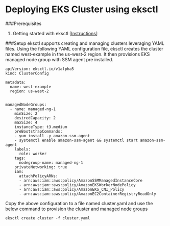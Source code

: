 # Deploying EKS Cluster using eksctl

###Prerequisites
1. Getting started with eksctl [[Instructions](https://docs.aws.amazon.com/eks/latest/userguide/getting-started-eksctl.html)]


###Setup
eksctl supports creating and managing clusters leveraging YAML files. Using the following YAML configuration file, eksctl creates the cluster named west-example in the us-west-2 region. It then provisions EKS managed node group with SSM agent pre installed.

```
apiVersion: eksctl.io/v1alpha5
kind: ClusterConfig

metadata:
  name: west-example
  region: us-west-2


managedNodeGroups:
  - name: managed-ng-1
    minSize: 2
    desiredCapacity: 2
    maxSize: 4
    instanceType: t3.medium
    preBootstrapCommands:
    - yum install -y amazon-ssm-agent
    - systemctl enable amazon-ssm-agent && systemctl start amazon-ssm-agent
    labels:
      role: worker
    tags:
      nodegroup-name: managed-ng-1
    privateNetworking: true
    iam:
      attachPolicyARNs:
      - arn:aws:iam::aws:policy/AmazonSSMManagedInstanceCore
      - arn:aws:iam::aws:policy/AmazonEKSWorkerNodePolicy
      - arn:aws:iam::aws:policy/AmazonEKS_CNI_Policy
      - arn:aws:iam::aws:policy/AmazonEC2ContainerRegistryReadOnly
```

Copy the above configuration to a file named cluster.yaml and use the below command to provision the cluster and managed node groups

```
eksctl create cluster -f cluster.yaml
```